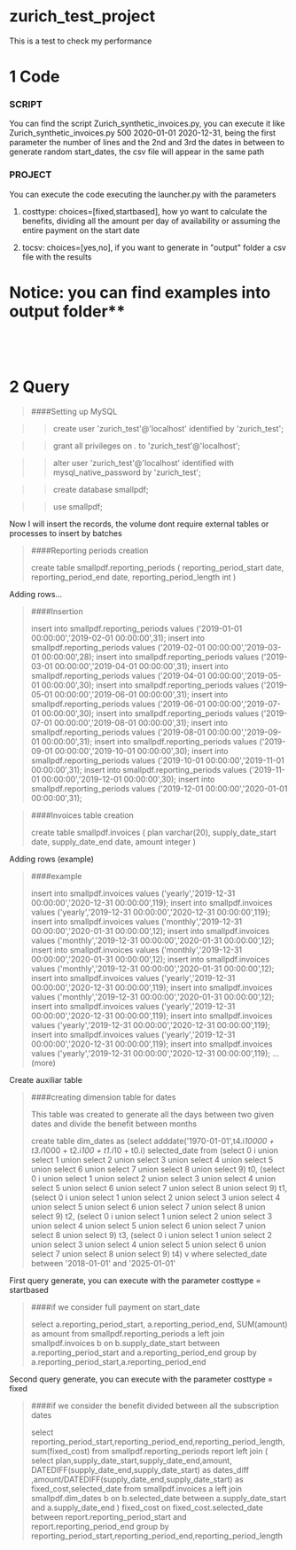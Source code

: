 # zurich_test_project
This is a test to check my performance



1 Code
===============

<h3> SCRIPT </h3>

<p> You can find the script Zurich_synthetic_invoices.py, you can execute it like Zurich_synthetic_invoices.py 500 2020-01-01 2020-12-31, being the first parameter the number of lines and the 2nd and 3rd the dates in between to generate random start_dates, the csv file will appear in the same path </p>


<h3> PROJECT </h3>

<p>You can execute the code executing the launcher.py with the parameters</p>

1. costtype: choices=[fixed,startbased], how yo want to calculate the benefits, dividing all the amount per day of availability or assuming the entire payment on the start date

2. tocsv: choices=[yes,no], if you want to generate in "output" folder a csv file with the results

Notice: you can find examples into output folder**
<br>
<br>
<br>
<br>
2 Query
===============


>####Setting up MySQL

>>create user 'zurich_test'@'localhost' identified by 'zurich_test';

>>grant all privileges on *.* to 'zurich_test'@'localhost';

>>alter user 'zurich_test'@'localhost' identified with mysql_native_password by 'zurich_test';

>>create database smallpdf;

>>use smallpdf;

Now I will insert the records, the volume dont require external tables or processes to insert by batches

>####Reporting periods creation
>
>create table smallpdf.reporting_periods (
>reporting_period_start date,
>reporting_period_end date,
>reporting_period_length int
>)

Adding rows...

>####Insertion
>
>insert into smallpdf.reporting_periods values ('2019-01-01 00:00:00','2019-02-01 00:00:00',31);
>insert into smallpdf.reporting_periods values ('2019-02-01 00:00:00','2019-03-01 00:00:00',28);
>insert into smallpdf.reporting_periods values ('2019-03-01 00:00:00','2019-04-01 00:00:00',31);
>insert into smallpdf.reporting_periods values ('2019-04-01 00:00:00','2019-05-01 00:00:00',30);
>insert into smallpdf.reporting_periods values ('2019-05-01 00:00:00','2019-06-01 00:00:00',31);
>insert into smallpdf.reporting_periods values ('2019-06-01 00:00:00','2019-07-01 00:00:00',30);
>insert into smallpdf.reporting_periods values ('2019-07-01 00:00:00','2019-08-01 00:00:00',31);
>insert into smallpdf.reporting_periods values ('2019-08-01 00:00:00','2019-09-01 00:00:00',31);
>insert into smallpdf.reporting_periods values ('2019-09-01 00:00:00','2019-10-01 00:00:00',30);
>insert into smallpdf.reporting_periods values ('2019-10-01 00:00:00','2019-11-01 00:00:00',31);
>insert into smallpdf.reporting_periods values ('2019-11-01 00:00:00','2019-12-01 00:00:00',30);
>insert into smallpdf.reporting_periods values ('2019-12-01 00:00:00','2020-01-01 00:00:00',31);


>####Invoices table creation
>
>create table smallpdf.invoices (
>plan varchar(20),
>supply_date_start date,
>supply_date_end date,
>amount integer 
>)

Adding rows (example)

>####example
>
>insert into smallpdf.invoices values ('yearly','2019-12-31 00:00:00','2020-12-31 00:00:00',119);
>insert into smallpdf.invoices values ('yearly','2019-12-31 00:00:00','2020-12-31 00:00:00',119);
>insert into smallpdf.invoices values ('monthly','2019-12-31 00:00:00','2020-01-31 00:00:00',12);
>insert into smallpdf.invoices values ('monthly','2019-12-31 00:00:00','2020-01-31 00:00:00',12);
>insert into smallpdf.invoices values ('monthly','2019-12-31 00:00:00','2020-01-31 00:00:00',12);
>insert into smallpdf.invoices values ('monthly','2019-12-31 00:00:00','2020-01-31 00:00:00',12);
>insert into smallpdf.invoices values ('yearly','2019-12-31 00:00:00','2020-12-31 00:00:00',119);
>insert into smallpdf.invoices values ('monthly','2019-12-31 00:00:00','2020-01-31 00:00:00',12);
>insert into smallpdf.invoices values ('yearly','2019-12-31 00:00:00','2020-12-31 00:00:00',119);
>insert into smallpdf.invoices values ('yearly','2019-12-31 00:00:00','2020-12-31 00:00:00',119);
>insert into smallpdf.invoices values ('yearly','2019-12-31 00:00:00','2020-12-31 00:00:00',119);
>insert into smallpdf.invoices values ('yearly','2019-12-31 00:00:00','2020-12-31 00:00:00',119);
>...(more)

Create auxiliar table

>####creating dimension table for dates
>
>This table was created to generate all the days between two given dates and divide the benefit between months
>
>create table dim_dates as (select adddate('1970-01-01',t4.i*10000 + t3.i*1000 + t2.i*100 + t1.i*10 + t0.i) selected_date from
>(select 0 i union select 1 union select 2 union select 3 union select 4 union select 5 union select 6 union select 7 union select 8 union select 9) t0,
>(select 0 i union select 1 union select 2 union select 3 union select 4 union select 5 union select 6 union select 7 union select 8 union select 9) t1,
>(select 0 i union select 1 union select 2 union select 3 union select 4 union select 5 union select 6 union select 7 union select 8 union select 9) t2,
>(select 0 i union select 1 union select 2 union select 3 union select 4 union select 5 union select 6 union select 7 union select 8 union select 9) t3,
>(select 0 i union select 1 union select 2 union select 3 union select 4 union select 5 union select 6 union select 7 union select 8 union select 9) t4) v
>where selected_date between '2018-01-01' and '2025-01-01'

First query generate, you can execute with the parameter costtype = startbased

>####if we consider full payment on start_date
>
>select 
>a.reporting_period_start,
>a.reporting_period_end, 
>SUM(amount) as amount
>from smallpdf.reporting_periods a 
>left join smallpdf.invoices b on b.supply_date_start between a.reporting_period_start and a.reporting_period_end
>group by a.reporting_period_start,a.reporting_period_end

Second query generate, you can execute with the parameter costtype = fixed

>####if we consider the benefit divided between all the subscription dates
>
>select reporting_period_start,reporting_period_end,reporting_period_length,sum(fixed_cost) from smallpdf.reporting_periods report
>left join
>(
>select plan,supply_date_start,supply_date_end,amount, DATEDIFF(supply_date_end,supply_date_start) as dates_diff ,amount/DATEDIFF(supply_date_end,supply_date_start) as fixed_cost,selected_date from smallpdf.invoices a
>left join 
>smallpdf.dim_dates b
>on b.selected_date between a.supply_date_start and a.supply_date_end
>) fixed_cost
>on fixed_cost.selected_date between report.reporting_period_start and report.reporting_period_end
>group by reporting_period_start,reporting_period_end,reporting_period_length

